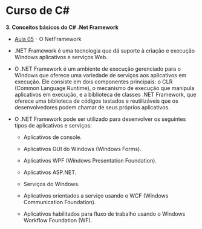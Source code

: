 # Curso de C#

**3. Conceitos básicos do C# .Net Framework**
* [Aula 05](https://www.youtube.com/watch?v=K7JTSy5InCU&list=PLPc-V1ujthioJ8Cq_yMzYAbeSvaPye-aa&index=5) - O NetFramework
* .NET Framework é uma tecnologia que dá suporte à criação e execução Windows aplicativos e serviços Web.
* O .NET Framework é um ambiente de execução gerenciado para o Windows que oferece uma variedade de serviços aos aplicativos em execução. Ele consiste em dois componentes principais: o CLR (Common Language Runtime), o mecanismo de execução que manipula aplicativos em execução, e a biblioteca de classes .NET Framework, que oferece uma biblioteca de códigos testados e reutilizáveis que os desenvolvedores podem chamar de seus próprios aplicativos. 
* O .NET Framework pode ser utilizado para desenvolver os seguintes tipos de aplicativos e serviços:

  * Aplicativos de console.

  * Aplicativos GUI do Windows (Windows Forms).

  * Aplicativos WPF (Windows Presentation Foundation).

  * Aplicativos ASP.NET.

  * Serviços do Windows.

  * Aplicativos orientados a serviço usando o WCF (Windows Communication Foundation).

  * Aplicativos habilitados para fluxo de trabalho usando o Windows Workflow Foundation (WF).
#

